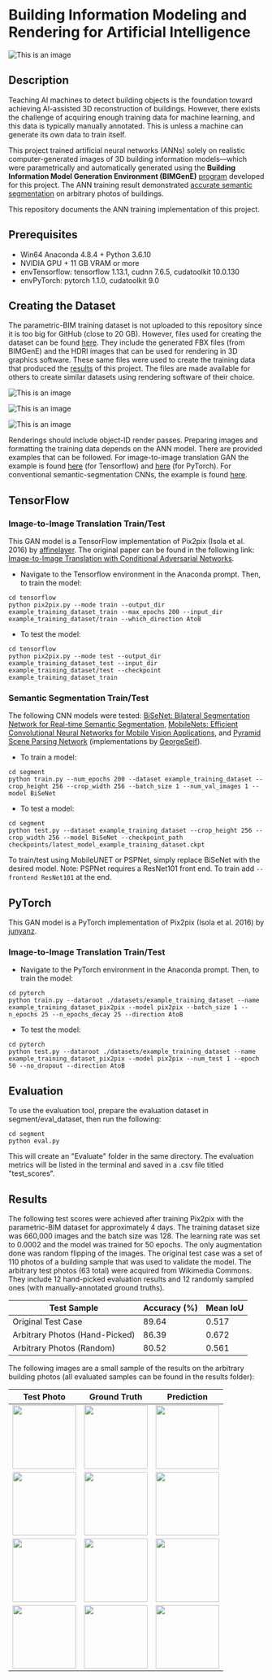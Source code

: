 # Building Information Modeling and Rendering for Artificial Intelligence

![This is an image](https://github.com/mawadhi/BIMrAI/blob/main/bimference.gif)

## Description

Teaching AI machines to detect building objects is the foundation toward achieving AI-assisted 3D reconstruction of buildings. However, there exists the challenge of acquiring enough training data for machine learning, and this data is typically manually annotated. This is unless a machine can generate its own data to train itself.

This project trained artificial neural networks (ANNs) solely on realistic computer-generated images of 3D building information models—which were parametrically and automatically generated using the **Building Information Model Generation Environment (BIMGenE)** [program](https://github.com/mawadhi/BIMRAI/tree/main/bimgene) developed for this project. The ANN training result demonstrated [accurate semantic segmentation](https://github.com/mawadhi/BIMRAI#results) on arbitrary photos of buildings.

This repository documents the ANN training implementation of this project.

## Prerequisites
- Win64 Anaconda 4.8.4 + Python 3.6.10
- NVIDIA GPU + 11 GB VRAM or more
- envTensorflow: tensorflow 1.13.1, cudnn 7.6.5, cudatoolkit 10.0.130
- envPyTorch: pytorch 1.1.0, cudatoolkit 9.0

## Creating the Dataset
The parametric-BIM training dataset is not uploaded to this repository since it is too big for GitHub (close to 20 GB). However, files used for creating the dataset can be found [here](https://github.com/mawadhi/BIMrAI/tree/main/bimgene). They include the generated FBX files (from BIMGenE) and the HDRI images that can be used for rendering in 3D graphics software. These same files were used to create the training data that produced the [results](https://github.com/mawadhi/BIMrAI/tree/main/results) of this project. The files are made available for others to create similar datasets using rendering software of their choice.

![This is an image](https://github.com/mawadhi/BIMrAI/blob/main/bimgenelogo.jpg) 

![This is an image](https://github.com/mawadhi/BIMrAI/blob/main/bimgene.jpg) 

![This is an image](https://github.com/mawadhi/BIMrAI/blob/main/bimgene2.jpg)

Renderings should include object-ID render passes. Preparing images and formatting the training data depends on the ANN model. There are provided examples that can be followed. For image-to-image translation GAN the example is found [here](https://github.com/mawadhi/BIMrAI/tree/main/tensorflow/example_training_dataset) (for Tensorflow) and [here](https://github.com/mawadhi/BIMrAI/tree/main/pytorch/datasets/example_training_dataset) (for PyTorch). For conventional semantic-segmentation CNNs, the example is found [here](https://github.com/mawadhi/BIMrAI/tree/main/segment/example_training_dataset). 

## TensorFlow

### Image-to-Image Translation Train/Test

This GAN model is a TensorFlow implementation of Pix2pix (Isola et al. 2016) by [affinelayer](https://github.com/affinelayer/pix2pix-tensorflow). 
The original paper can be found in the following link: [Image-to-Image Translation with Conditional Adversarial Networks](https://arxiv.org/abs/1611.07004v1).

- Navigate to the Tensorflow environment in the Anaconda prompt. Then, to train the model:
```
cd tensorflow
python pix2pix.py --mode train --output_dir example_training_dataset_train --max_epochs 200 --input_dir example_training_dataset/train --which_direction AtoB
```

- To test the model:
```
cd tensorflow
python pix2pix.py --mode test --output_dir example_training_dataset_test --input_dir example_training_dataset/test --checkpoint example_training_dataset_train
```

### Semantic Segmentation Train/Test

The following CNN models were tested: [BiSeNet: Bilateral Segmentation Network for Real-time Semantic Segmentation](https://arxiv.org/abs/1808.00897), [MobileNets: Efficient Convolutional Neural Networks for Mobile Vision Applications](https://arxiv.org/abs/1704.04861), and [Pyramid Scene Parsing Network](https://arxiv.org/abs/1612.01105) (implementations by [GeorgeSeif](https://github.com/GeorgeSeif/Semantic-Segmentation-Suite)).

- To train a model:
```
cd segment
python train.py --num_epochs 200 --dataset example_training_dataset --crop_height 256 --crop_width 256 --batch_size 1 --num_val_images 1 --model BiSeNet
```

- To test a model:
```
cd segment
python test.py --dataset example_training_dataset --crop_height 256 --crop_width 256 --model BiSeNet --checkpoint_path checkpoints/latest_model_example_training_dataset.ckpt
```

To train/test using MobileUNET or PSPNet, simply replace BiSeNet with the desired model. Note: PSPNet requires a ResNet101 front end. To train add ```--frontend ResNet101``` at the end.

## PyTorch

This GAN model is a PyTorch implementation of Pix2pix (Isola et al. 2016) by [junyanz](https://github.com/junyanz/pytorch-CycleGAN-and-pix2pix). 

### Image-to-Image Translation Train/Test

- Navigate to the PyTorch environment in the Anaconda prompt. Then, to train the model:
```
cd pytorch
python train.py --dataroot ./datasets/example_training_dataset --name example_training_dataset_pix2pix --model pix2pix --batch_size 1 --n_epochs 25 --n_epochs_decay 25 --direction AtoB
```

- To test the model:
```
cd pytorch
python test.py --dataroot ./datasets/example_training_dataset --name example_training_dataset_pix2pix --model pix2pix --num_test 1 --epoch 50 --no_dropout --direction AtoB
```

## Evaluation

To use the evaluation tool, prepare the evaluation dataset in segment/eval_dataset, then run the following:
```
cd segment
python eval.py
```
This will create an "Evaluate" folder in the same directory. The evaluation metrics will be listed in the terminal and saved in a .csv file titled "test_scores".

## Results

The following test scores were achieved after training Pix2pix with the parametric-BIM dataset for approximately 4 days. The training dataset size was 660,000 images and the batch size was 128. The learning rate was set to 0.0002 and the model was trained for 50 epochs. The only augmentation done was random flipping of the images. The original test case was a set of 110 photos of a building sample that was used to validate the model. The arbitrary test photos (63 total) were acquired from Wikimedia Commons. They include 12 hand-picked evaluation results and 12 randomly sampled ones (with manually-annotated ground truths).

|Test Sample|Accuracy (%)|Mean IoU|
|-|-|-|
|Original Test Case|89.64|0.517|
|Arbitrary Photos (Hand-Picked)|86.39|0.672|
|Arbitrary Photos (Random)|80.52|0.561|

The following images are a small sample of the results on the arbitrary building photos (all evaluated samples can be found in the results folder):

|Test Photo|Ground Truth|Prediction|
|-|-|-|
|<img src="https://github.com/mawadhi/BIMrAI/blob/main/results/gan_parametric_bim/eval_dataset/test/1%20(1).png" width="125" />|<img src="https://github.com/mawadhi/BIMrAI/blob/main/results/gan_parametric_bim/Evaluate/1%20(1)_gt.png" width="125" />|<img src="https://github.com/mawadhi/BIMrAI/blob/main/results/gan_parametric_bim/Evaluate/1%20(1)_pred.png" width="125" />|
|<img src="https://github.com/mawadhi/BIMrAI/blob/main/results/gan_parametric_bim/eval_dataset/test/1%20(5).png" width="125" />|<img src="https://github.com/mawadhi/BIMrAI/blob/main/results/gan_parametric_bim/Evaluate/1%20(5)_gt.png" width="125" />|<img src="https://github.com/mawadhi/BIMrAI/blob/main/results/gan_parametric_bim/Evaluate/1%20(5)_pred.png" width="125" />|
|<img src="https://github.com/mawadhi/BIMrAI/blob/main/results/gan_parametric_bim/eval_dataset/test/1%20(6).png" width="125" />|<img src="https://github.com/mawadhi/BIMrAI/blob/main/results/gan_parametric_bim/Evaluate/1%20(6)_gt.png" width="125" />|<img src="https://github.com/mawadhi/BIMrAI/blob/main/results/gan_parametric_bim/Evaluate/1%20(6)_pred.png" width="125" />|
|<img src="https://github.com/mawadhi/BIMrAI/blob/main/results/gan_parametric_bim_random/eval_dataset/test/1%20(8).png" width="125" />|<img src="https://github.com/mawadhi/BIMrAI/blob/main/results/gan_parametric_bim_random/Evaluate/1%20(8)_gt.png" width="125" />|<img src="https://github.com/mawadhi/BIMrAI/blob/main/results/gan_parametric_bim_random/Evaluate/1%20(8)_pred.png" width="125" />|
